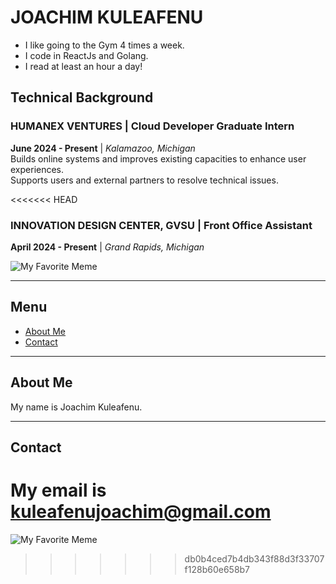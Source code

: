 # JOACHIM KULEAFENU

- I like going to the Gym 4 times a week.
- I code in ReactJs and Golang.
- I read at least an hour a day!

## Technical Background

### HUMANEX VENTURES | Cloud Developer Graduate Intern
**June 2024 - Present** | *Kalamazoo, Michigan*  
Builds online systems and improves existing capacities to enhance user experiences.  
Supports users and external partners to resolve technical issues.

<<<<<<< HEAD
### INNOVATION DESIGN CENTER, GVSU | Front Office Assistant
**April 2024 - Present** | *Grand Rapids, Michigan*

![My Favorite Meme](https://media.licdn.com/dms/image/v2/C4E12AQE478uocz-1pg/article-inline_image-shrink_400_744/article-inline_image-shrink_400_744/0/1520427370250?e=1731542400&v=beta&t=wJtqWFPAu0NjC3yuttsxC1_HZEW9-pgBO5YxuZzSRPA)

---

## Menu

- [About Me](#about-me)
- [Contact](#contact)

---

## About Me

My name is Joachim Kuleafenu.

---

## Contact

My email is kuleafenujoachim@gmail.com
=======
![My Favorite Meme](https://media.licdn.com/dms/image/v2/C4E12AQE478uocz-1pg/article-inline_image-shrink_400_744/article-inline_image-shrink_400_744/0/1520427370250?e=1731542400&v=beta&t=wJtqWFPAu0NjC3yuttsxC1_HZEW9-pgBO5YxuZzSRPA)
>>>>>>> db0b4ced7b4db343f88d3f33707f128b60e658b7
